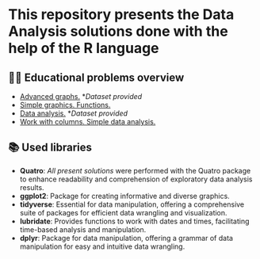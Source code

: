 # This repository presents the Data Analysis solutions done with the help of the R language

<!-- project -->

## 👩‍🎓 Educational problems overview

- [Advanced graphs.](https://github.com/miletovaa/rlang/tree/main/hw5) **Dataset provided*
- [Simple graphics. Functions.](https://github.com/miletovaa/rlang/tree/main/hw3)
- [Data analysis.](https://github.com/miletovaa/rlang/tree/main/hw2) **Dataset provided*
- [Work with columns. Simple data analysis.](https://github.com/miletovaa/rlang/tree/main/hw1)


## 📚 Used libraries
- **Quatro**: *All present solutions* were performed with the Quatro package to enhance readability and comprehension of exploratory data analysis results.
- **ggplot2**: Package for creating informative and diverse graphics.
- **tidyverse**: Essential for data manipulation, offering a comprehensive suite of packages for efficient data wrangling and visualization.
- **lubridate**: Provides functions to work with dates and times, facilitating time-based analysis and manipulation.
- **dplyr**: Package for data manipulation, offering a grammar of data manipulation for easy and intuitive data wrangling.
